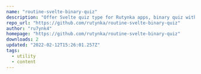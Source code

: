 ```yaml
---
name: "routine-svelte-binary-quiz"
description: "Offer Svelte quiz type for Rutynka apps, binary quiz with helpers."
repo_url: "https://github.com/rutynka/routine-svelte-binary-quiz"
author: "ru7ynk4"
homepage: "https://github.com/rutynka/routine-svelte-binary-quiz"
downloads: 2
updated: "2022-02-12T15:26:01.257Z"
tags: 
  - utility
  - content
---
```

